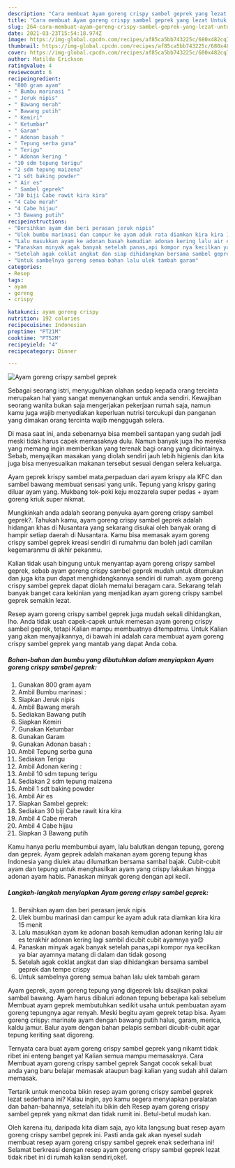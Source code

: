 ```yaml
---
description: "Cara membuat Ayam goreng crispy sambel geprek yang lezat Untuk Jualan"
title: "Cara membuat Ayam goreng crispy sambel geprek yang lezat Untuk Jualan"
slug: 264-cara-membuat-ayam-goreng-crispy-sambel-geprek-yang-lezat-untuk-jualan
date: 2021-03-23T15:54:18.974Z
image: https://img-global.cpcdn.com/recipes/af85ca5bb743225c/680x482cq70/ayam-goreng-crispy-sambel-geprek-foto-resep-utama.jpg
thumbnail: https://img-global.cpcdn.com/recipes/af85ca5bb743225c/680x482cq70/ayam-goreng-crispy-sambel-geprek-foto-resep-utama.jpg
cover: https://img-global.cpcdn.com/recipes/af85ca5bb743225c/680x482cq70/ayam-goreng-crispy-sambel-geprek-foto-resep-utama.jpg
author: Matilda Erickson
ratingvalue: 4
reviewcount: 6
recipeingredient:
- "800 gram ayam"
- " Bumbu marinasi "
- " Jeruk nipis"
- " Bawang merah"
- " Bawang putih"
- " Kemiri"
- " Ketumbar"
- " Garam"
- " Adonan basah "
- " Tepung serba guna"
- " Terigu"
- " Adonan kering "
- "10 sdm tepung terigu"
- "2 sdm tepung maizena"
- "1 sdt baking powder"
- " Air es"
- " Sambel geprek"
- "30 biji Cabe rawit kira kira"
- "4 Cabe merah"
- "4 Cabe hijau"
- "3 Bawang putih"
recipeinstructions:
- "Bersihkan ayam dan beri perasan jeruk nipis"
- "Ulek bumbu marinasi dan campur ke ayam aduk rata diamkan kira kira 15 menit"
- "Lalu masukkan ayam ke adonan basah kemudian adonan kering lalu air es terakhir adonan kering lagi sambil dicubit cubit ayamnya ya😊"
- "Panaskan minyak agak banyak setelah panas,api kompor nya kecilkan ya biar ayamnya matang di dalam dan tidak gosong"
- "Setelah agak coklat angkat dan siap dihidangkan bersama sambel geprek dan tempe crispy"
- "Untuk sambelnya goreng semua bahan lalu ulek tambah garam"
categories:
- Resep
tags:
- ayam
- goreng
- crispy

katakunci: ayam goreng crispy 
nutrition: 192 calories
recipecuisine: Indonesian
preptime: "PT21M"
cooktime: "PT52M"
recipeyield: "4"
recipecategory: Dinner

---
```



![Ayam goreng crispy sambel geprek](https://img-global.cpcdn.com/recipes/af85ca5bb743225c/680x482cq70/ayam-goreng-crispy-sambel-geprek-foto-resep-utama.jpg)

Sebagai seorang istri, menyuguhkan olahan sedap kepada orang tercinta merupakan hal yang sangat menyenangkan untuk anda sendiri. Kewajiban seorang  wanita bukan saja mengerjakan pekerjaan rumah saja, namun kamu juga wajib menyediakan keperluan nutrisi tercukupi dan panganan yang dimakan orang tercinta wajib menggugah selera.

Di masa  saat ini, anda sebenarnya bisa membeli santapan yang sudah jadi meski tidak harus capek memasaknya dulu. Namun banyak juga lho mereka yang memang ingin memberikan yang terenak bagi orang yang dicintainya. Sebab, menyajikan masakan yang diolah sendiri jauh lebih higienis dan kita juga bisa menyesuaikan makanan tersebut sesuai dengan selera keluarga. 

Ayam geprek krispy sambel mata,perpaduan dari ayam krispy ala KFC dan sambel bawang membuat sensasi yang unik. Tepung yang krispy garing diluar ayam yang. Mukbang tok-poki keju mozzarela super pedas + ayam goreng kriuk super nikmat.

Mungkinkah anda adalah seorang penyuka ayam goreng crispy sambel geprek?. Tahukah kamu, ayam goreng crispy sambel geprek adalah hidangan khas di Nusantara yang sekarang disukai oleh banyak orang di hampir setiap daerah di Nusantara. Kamu bisa memasak ayam goreng crispy sambel geprek kreasi sendiri di rumahmu dan boleh jadi camilan kegemaranmu di akhir pekanmu.

Kalian tidak usah bingung untuk menyantap ayam goreng crispy sambel geprek, sebab ayam goreng crispy sambel geprek mudah untuk ditemukan dan juga kita pun dapat menghidangkannya sendiri di rumah. ayam goreng crispy sambel geprek dapat diolah memalui beragam cara. Sekarang telah banyak banget cara kekinian yang menjadikan ayam goreng crispy sambel geprek semakin lezat.

Resep ayam goreng crispy sambel geprek juga mudah sekali dihidangkan, lho. Anda tidak usah capek-capek untuk memesan ayam goreng crispy sambel geprek, tetapi Kalian mampu membuatnya ditempatmu. Untuk Kalian yang akan menyajikannya, di bawah ini adalah cara membuat ayam goreng crispy sambel geprek yang mantab yang dapat Anda coba.

<!--inarticleads1-->

##### Bahan-bahan dan bumbu yang dibutuhkan dalam menyiapkan Ayam goreng crispy sambel geprek:

1. Gunakan 800 gram ayam
1. Ambil  Bumbu marinasi :
1. Siapkan  Jeruk nipis
1. Ambil  Bawang merah
1. Sediakan  Bawang putih
1. Siapkan  Kemiri
1. Gunakan  Ketumbar
1. Gunakan  Garam
1. Gunakan  Adonan basah :
1. Ambil  Tepung serba guna
1. Sediakan  Terigu
1. Ambil  Adonan kering :
1. Ambil 10 sdm tepung terigu
1. Sediakan 2 sdm tepung maizena
1. Ambil 1 sdt baking powder
1. Ambil  Air es
1. Siapkan  Sambel geprek:
1. Sediakan 30 biji Cabe rawit kira kira
1. Ambil 4 Cabe merah
1. Ambil 4 Cabe hijau
1. Siapkan 3 Bawang putih


Kamu hanya perlu membumbui ayam, lalu balutkan dengan tepung, goreng dan geprek. Ayam geprek adalah makanan ayam goreng tepung khas Indonesia yang diulek atau dilumatkan bersama sambal bajak. Cubit-cubit ayam dan tepung untuk menghasilkan ayam yang crispy lakukan hingga adonan ayam habis. Panaskan minyak goreng dengan api kecil. 

<!--inarticleads2-->

##### Langkah-langkah menyiapkan Ayam goreng crispy sambel geprek:

1. Bersihkan ayam dan beri perasan jeruk nipis
1. Ulek bumbu marinasi dan campur ke ayam aduk rata diamkan kira kira 15 menit
1. Lalu masukkan ayam ke adonan basah kemudian adonan kering lalu air es terakhir adonan kering lagi sambil dicubit cubit ayamnya ya😊
1. Panaskan minyak agak banyak setelah panas,api kompor nya kecilkan ya biar ayamnya matang di dalam dan tidak gosong
1. Setelah agak coklat angkat dan siap dihidangkan bersama sambel geprek dan tempe crispy
1. Untuk sambelnya goreng semua bahan lalu ulek tambah garam


Ayam geprek, ayam goreng tepung yang digeprek lalu disajikan pakai sambal bawang. Ayam harus dibaluri adonan tepung beberapa kali sebelum Membuat ayam geprek membutuhkan sedikit usaha untuk pembuatan ayam goreng tepungnya agar renyah. Meski begitu ayam geprek tetap bisa. Ayam goreng crispy: marinate ayam dengan bawang putih halus, garam, merica, kaldu jamur. Balur ayam dengan bahan pelapis sembari dicubit-cubit agar tepung keriting saat digoreng. 

Ternyata cara buat ayam goreng crispy sambel geprek yang nikamt tidak ribet ini enteng banget ya! Kalian semua mampu memasaknya. Cara Membuat ayam goreng crispy sambel geprek Sangat cocok sekali buat anda yang baru belajar memasak ataupun bagi kalian yang sudah ahli dalam memasak.

Tertarik untuk mencoba bikin resep ayam goreng crispy sambel geprek lezat sederhana ini? Kalau ingin, ayo kamu segera menyiapkan peralatan dan bahan-bahannya, setelah itu bikin deh Resep ayam goreng crispy sambel geprek yang nikmat dan tidak rumit ini. Betul-betul mudah kan. 

Oleh karena itu, daripada kita diam saja, ayo kita langsung buat resep ayam goreng crispy sambel geprek ini. Pasti anda gak akan nyesel sudah membuat resep ayam goreng crispy sambel geprek enak sederhana ini! Selamat berkreasi dengan resep ayam goreng crispy sambel geprek lezat tidak ribet ini di rumah kalian sendiri,oke!.

